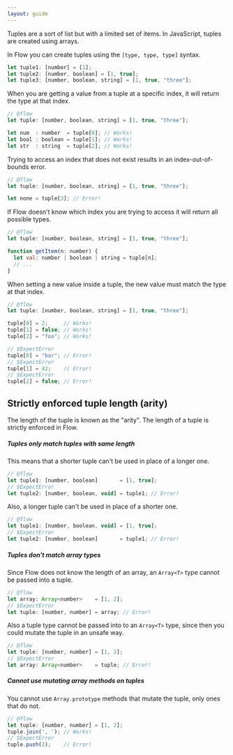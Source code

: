 ```yaml
---
layout: guide
---
```


Tuples are a sort of list but with a limited set of items. In JavaScript,
tuples are created using arrays.

In Flow you can create tuples using the `[type, type, type]` syntax.

```js
let tuple1: [number] = [1];
let tuple2: [number, boolean] = [1, true];
let tuple3: [number, boolean, string] = [1, true, "three"];
```

When you are getting a value from a tuple at a specific index, it will return the
type at that index.

```js
// @flow
let tuple: [number, boolean, string] = [1, true, "three"];

let num  : number  = tuple[0]; // Works!
let bool : boolean = tuple[1]; // Works!
let str  : string  = tuple[2]; // Works!
```

Trying to access an index that does not exist results in an index-out-of-bounds error.

```js
// @flow
let tuple: [number, boolean, string] = [1, true, "three"];

let none = tuple[3]; // Error!
```

If Flow doesn't know which index you are trying to access it will return all
possible types.

```js
// @flow
let tuple: [number, boolean, string] = [1, true, "three"];

function getItem(n: number) {
  let val: number | boolean | string = tuple[n];
  // ...
}
```

When setting a new value inside a tuple, the new value must match the type at
that index.

```js
// @flow
let tuple: [number, boolean, string] = [1, true, "three"];

tuple[0] = 2;     // Works!
tuple[1] = false; // Works!
tuple[2] = "foo"; // Works!

// $ExpectError
tuple[0] = "bar"; // Error!
// $ExpectError
tuple[1] = 42;    // Error!
// $ExpectError
tuple[2] = false; // Error!
```

## Strictly enforced tuple length (arity) <a class="toc" id="toc-strictly-enforced-tuple-length-arity" href="#toc-strictly-enforced-tuple-length-arity"></a>

The length of the tuple is known as the "arity". The length of a tuple is
strictly enforced in Flow.

##### Tuples only match tuples with same length <a class="toc" id="toc-tuples-only-match-tuples-with-same-length" href="#toc-tuples-only-match-tuples-with-same-length"></a>

This means that a shorter tuple can't be used in place of a longer one.

```js
// @flow
let tuple1: [number, boolean]       = [1, true];
// $ExpectError
let tuple2: [number, boolean, void] = tuple1; // Error!
```

Also, a longer tuple can't be used in place of a shorter one.

```js
// @flow
let tuple1: [number, boolean, void] = [1, true];
// $ExpectError
let tuple2: [number, boolean]       = tuple1; // Error!
```

##### Tuples don't match array types <a class="toc" id="toc-tuples-don-t-match-array-types" href="#toc-tuples-don-t-match-array-types"></a>

Since Flow does not know the length of an array, an `Array<T>` type cannot be
passed into a tuple.

```js
// @flow
let array: Array<number>    = [1, 2];
// $ExpectError
let tuple: [number, number] = array; // Error!
```

Also a tuple type cannot be passed into to an `Array<T>` type, since then you
could mutate the tuple in an unsafe way.

```js
// @flow
let tuple: [number, number] = [1, 2];
// $ExpectError
let array: Array<number>    = tuple; // Error!
```

##### Cannot use mutating array methods on tuples <a class="toc" id="toc-cannot-use-mutating-array-methods-on-tuples" href="#toc-cannot-use-mutating-array-methods-on-tuples"></a>

You cannot use `Array.prototype` methods that mutate the tuple, only ones that
do not.

```js
// @flow
let tuple: [number, number] = [1, 2];
tuple.join(', '); // Works!
// $ExpectError
tuple.push(3);    // Error!
```
